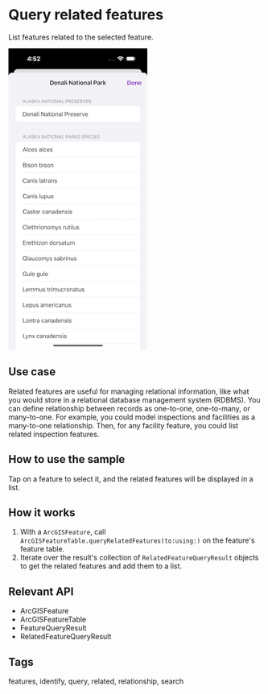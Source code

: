 # Query related features

List features related to the selected feature.

![Image of Query related features sample](query-related-features.png)

## Use case

Related features are useful for managing relational information, like what you would store in a relational database management system (RDBMS). You can define relationship between records as one-to-one, one-to-many, or many-to-one. For example, you could model inspections and facilities as a many-to-one relationship. Then, for any facility feature, you could list related inspection features.

## How to use the sample

Tap on a feature to select it, and the related features will be displayed in a list.

## How it works

1. With a `ArcGISFeature`, call `ArcGISFeatureTable.queryRelatedFeatures(to:using:)` on the feature's feature table.
2. Iterate over the result's collection of `RelatedFeatureQueryResult` objects to get the related features and add them to a list.

## Relevant API

* ArcGISFeature
* ArcGISFeatureTable
* FeatureQueryResult
* RelatedFeatureQueryResult

## Tags

features, identify, query, related, relationship, search
